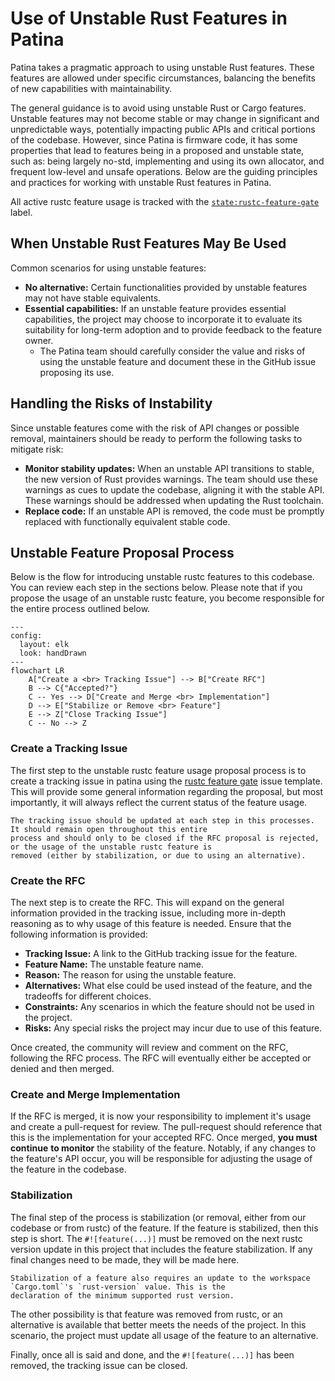 # Use of Unstable Rust Features in Patina

Patina takes a pragmatic approach to using unstable Rust features. These features are allowed under specific
circumstances, balancing the benefits of new capabilities with maintainability.

The general guidance is to avoid using unstable Rust or Cargo features. Unstable features may not become stable or
may change in significant and unpredictable ways, potentially impacting public APIs and critical portions of the
codebase. However, since Patina is firmware code, it has some properties that lead to features being in a proposed
and unstable state, such as: being largely no-std, implementing and using its own allocator, and frequent low-level
and unsafe operations. Below are the guiding principles and practices for working with unstable Rust features in
Patina.

All active rustc feature usage is tracked with the [`state:rustc-feature-gate`](https://github.com/OpenDevicePartnership/patina/issues?q=is%3Aissue%20state%3Aopen%20label%3Arustc-feature-gate)
label.

## When Unstable Rust Features May Be Used

Common scenarios for using unstable features:

- **No alternative:** Certain functionalities provided by unstable features may not have stable equivalents.
- **Essential capabilities:** If an unstable feature provides essential capabilities, the project may choose to
  incorporate it to evaluate its suitability for long-term adoption and to provide feedback to the feature owner.
  - The Patina team should carefully consider the value and risks of using the unstable feature and document these
    in the GitHub issue proposing its use.

## Handling the Risks of Instability

Since unstable features come with the risk of API changes or possible removal, maintainers should be ready to
perform the following tasks to mitigate risk:

- **Monitor stability updates:** When an unstable API transitions to stable, the new version of Rust provides
  warnings. The team should use these warnings as cues to update the codebase, aligning it with the stable API.
  These warnings should be addressed when updating the Rust toolchain.
- **Replace code:** If an unstable API is removed, the code must be promptly replaced with functionally equivalent
  stable code.

## Unstable Feature Proposal Process

Below is the flow for introducing unstable rustc features to this codebase. You can review each step in the sections
below. Please note that if you propose the usage of an unstable rustc feature, you become responsible for the entire
process outlined below.

```mermaid
---
config:
  layout: elk
  look: handDrawn
---
flowchart LR
    A["Create a <br> Tracking Issue"] --> B["Create RFC"]
    B --> C{"Accepted?"}
    C -- Yes --> D["Create and Merge <br> Implementation"]
    D --> E["Stabilize or Remove <br> Feature"]
    E --> Z["Close Tracking Issue"]
    C -- No --> Z
```

### Create a Tracking Issue

The first step to the unstable rustc feature usage proposal process is to create a tracking issue in patina using the
[rustc feature gate](https://github.com/OpenDevicePartnership/patina/issues/new?template=rustc_feature_gate.yml) issue
template. This will provide some general information regarding the proposal, but most importantly, it will always
reflect the current status of the feature usage.

```admonish important
The tracking issue should be updated at each step in this processes. It should remain open throughout this entire
process and should only to be closed if the RFC proposal is rejected, or the usage of the unstable rustc feature is
removed (either by stabilization, or due to using an alternative).
```

### Create the RFC

The next step is to create the RFC. This will expand on the general information provided in the tracking issue,
including more in-depth reasoning as to why usage of this feature is needed. Ensure that the following information is
provided:

- **Tracking Issue:** A link to the GitHub tracking issue for the feature.
- **Feature Name:** The unstable feature name.
- **Reason:** The reason for using the unstable feature.
- **Alternatives:** What else could be used instead of the feature, and the tradeoffs for different choices.
- **Constraints:** Any scenarios in which the feature should not be used in the project.
- **Risks:** Any special risks the project may incur due to use of this feature.

Once created, the community will review and comment on the RFC, following the RFC process. The RFC will eventually
either be accepted or denied and then merged.

### Create and Merge Implementation

If the RFC is merged, it is now your responsibility to implement it's usage and create a pull-request for review. The
pull-request should reference that this is the implementation for your accepted RFC. Once merged, **you must continue**
**to monitor** the stability of the feature. Notably, if any changes to the feature's API occur, you will be responsible
for adjusting the usage of the feature in the codebase.

### Stabilization

The final step of the process is stabilization (or removal, either from our codebase or from rustc) of the feature. If
the feature is stabilized, then this step is short. The `#![feature(...)]` must be removed on the next rustc version
update in this project that includes the feature stabilization. If any final changes need to be made, they will be made
here.

```admonish warning
Stabilization of a feature also requires an update to the workspace `Cargo.toml`'s `rust-version` value. This is the
declaration of the minimum supported rust version.
```

The other possibility is that feature was removed from rustc, or an alternative is available that better meets the needs
of the project. In this scenario, the project must update all usage of the feature to an alternative.

Finally, once all is said and done, and the `#![feature(...)]` has been removed, the tracking issue can be closed.
